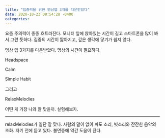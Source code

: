 ```yaml
---
title: "집중력을 위한 명상앱 3개를 다운받았다"
date: 2020-10-23 08:54:28 -0400
categories: 
---
```


요즘 주의력이 종종 흐트러진다. 모니터 앞에 앉아있는 시간이 길고 스마트폰을 많이 봐서 그런 듯하다. 집중의 시간이 짧아지고, 깊은 생각에 닿기가 쉽지 않다. 

명상 앱 3가지를 다운받았다. 명상의 시간이 필요하다. 


Headspace

Calm

Simple Habit 

그리고 

RelaxMelodies 


어떤 게 가장 나와 잘 맞을까. 실험해보자. 

<hr>

relaxMelodies가 일단 잘 맞다. 사람의 말이 없이  파도 소리, 빗소리와 잔잔한 음악의 조화. 
자기 전에 듣고 있다. 불면증에 약간 도움이 된다. 




